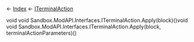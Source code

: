 ← [Index](Api-Index) ← [ITerminalAction](Sandbox.ModAPI.Interfaces.ITerminalAction)

void void Sandbox.ModAPI.Interfaces.ITerminalAction.Apply(block)()void void Sandbox.ModAPI.Interfaces.ITerminalAction.Apply(block, terminalActionParameters)()
